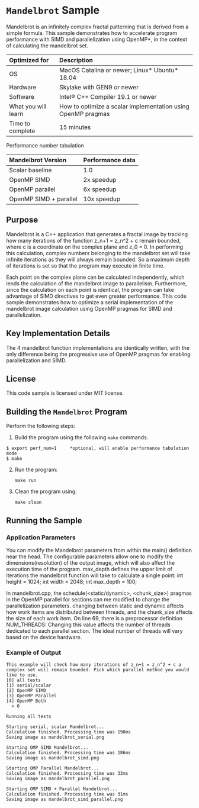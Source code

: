 # `Mandelbrot` Sample

Mandelbrot is an infinitely complex fractal patterning that is derived from a simple formula. This sample demonstrates how to accelerate program performance with SIMD and parallelization using OpenMP*, in the context of calculating the mandelbrot set.


| Optimized for                     | Description
|:---                               |:---
| OS                                | MacOS Catalina or newer; Linux* Ubuntu* 18.04
| Hardware                          | Skylake with GEN9 or newer
| Software                          | Intel&reg; C++ Compiler 19.1 or newer
| What you will learn               | How to optimize a scalar implementation using OpenMP pragmas
| Time to complete                  | 15 minutes

Performance number tabulation

| Mandelbrot Version                | Performance data
|:---                               |:---
| Scalar baseline                   | 1.0
| OpenMP SIMD                       | 2x speedup
| OpenMP parallel                   | 6x speedup
| OpenMP SIMD + parallel            | 10x speedup


## Purpose

Mandelbrot is a C++ application that generates a fractal image by tracking how many iterations of the function z_n+1 = z_n^2 + c remain bounded, where c is a coordinate on the complex plane and z_0 = 0. In performing this calculation, complex numbers belonging to the mandelbrot set will take infinite iterations as they will always remain bounded. So a maximum depth of iterations is set so that the program may execute in finite time.

Each point on the complex plane can be calculated independently, which lends the calculation of the mandelbrot image to parallelism. Furthermore, since the calculation on each point is identical, the program can take advantage of SIMD directives to get even greater performance. This code sample demonstrates how to optimize a serial implementation of the mandelbrot image calculation using OpenMP pragmas for SIMD and parallelization.


## Key Implementation Details 

The 4 mandelbrot function implementations are identically written, with the only difference being the progressive use of OpenMP pragmas for enabling parallelization and SIMD.

 
## License  

This code sample is licensed under MIT license. 


## Building the `Mandelbrot` Program

Perform the following steps:
1. Build the program using the following `make` commands. 
``` 
$ export perf_num=1     *optional, will enable performance tabulation mode
$ make
```

2. Run the program:
    ```
    make run
    ```

3. Clean the program using:
    ```
    make clean
    ```


## Running the Sample

### Application Parameters 
You can modify the Mandelbrot parameters from within the main() definition near the head. The configurable parameters allow one to modify the dimensions(resolution) of the output image, which will also affect the execution time of the program. max_depth defines the upper limit of iterations the mandelbrot function will take to calculate a single point:
    int height = 1024;
    int width = 2048;
    int max_depth = 100;

In mandelbrot.cpp, the schedule(<static/dynamic>, <chunk_size>) pragmas in the OpenMP parallel for sections can me modified to change the parallelization parameters. changing between static and dynamic affects how work items are distributed between threads, and the chunk_size affects the size of each work item. On line 69, there is a preprocessor definition NUM_THREADS: Changing this value affects the number of threads dedicated to each parallel section. The ideal number of threads will vary based on the device hardware.

### Example of Output
```
This example will check how many iterations of z_n+1 = z_n^2 + c a complex set will remain bounded. Pick which parallel method you would like to use.
[0] all tests
[1] serial/scalar
[2] OpenMP SIMD
[3] OpenMP Parallel
[4] OpenMP Both
  > 0

Running all tests

Starting serial, scalar Mandelbrot...
Calculation finished. Processing time was 198ms
Saving image as mandelbrot_serial.png

Starting OMP SIMD Mandelbrot...
Calculation finished. Processing time was 186ms
Saving image as mandelbrot_simd.png

Starting OMP Parallel Mandelbrot...
Calculation finished. Processing time was 33ms
Saving image as mandelbrot_parallel.png

Starting OMP SIMD + Parallel Mandelbrot...
Calculation finished. Processing time was 31ms
Saving image as mandelbrot_simd_parallel.png
```